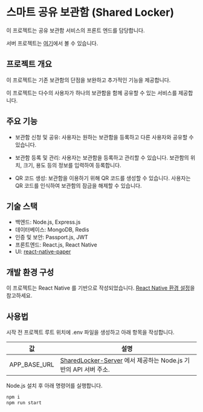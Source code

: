 # 스마트 공유 보관함 (Shared Locker)

이 프로젝트는 공유 보관함 서비스의 프론트 엔드를 담당합니다.

서버 프로젝트는 [여기](https://github.com/deepbluewarn/sharedlocker-server)에서 볼 수 있습니다.

## 프로젝트 개요

이 프로젝트는 기존 보관함의 단점을 보완하고 추가적인 기능을 제공합니다.

이 프로젝트는 다수의 사용자가 하나의 보관함을 함께 공유할 수 있는 서비스를 제공합니다.

## 주요 기능

- 보관함 신청 및 공유: 사용자는 원하는 보관함을 등록하고 다른 사용자와 공유할 수 있습니다.

- 보관함 등록 및 관리: 사용자는 보관함을 등록하고 관리할 수 있습니다. 보관함의 위치, 크기, 용도 등의 정보를 입력하여 등록합니다.

- QR 코드 생성: 보관함을 이용하기 위해 QR 코드를 생성할 수 있습니다. 사용자는 QR 코드를 인식하여 보관함의 잠금을 해제할 수 있습니다. 

## 기술 스택

- 백엔드: Node.js, Express.js
- 데이터베이스: MongoDB, Redis
- 인증 및 보안: Passport.js, JWT
- 프론트엔드: React.js, React Native
- UI: [react-native-paper](https://github.com/callstack/react-native-paper)

## 개발 환경 구성

이 프로젝트는 React Native 를 기반으로 작성되었습니다. [React Native 환경 설정](https://reactnative.dev/docs/environment-setup)을 참고하세요.

## 사용법

시작 전 프로젝트 루트 위치에 .env 파일을 생성하고 아래 항목을 작성합니다.

|값|설명|
|---|---|
|APP_BASE_URL| [SharedLocker-Server](https://github.com/Deepbluewarn/SharedLocker-Server) 에서 제공하는 Node.js 기반의 API 서버 주소.

Node.js 설치 후 아래 명령어를 실행합니다.

```bash
npm i
npm run start
```
